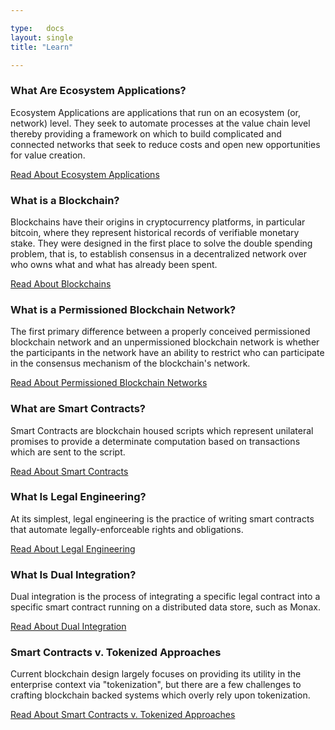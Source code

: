 ```yaml
---

type:   docs
layout: single
title: "Learn"

---
```


### What Are Ecosystem Applications?

Ecosystem Applications are applications that run on an ecosystem (or, network) level. They seek to automate processes at the value chain level thereby providing a framework on which to build complicated and connected networks that seek to reduce costs and open new opportunities for value creation.

[Read About Ecosystem Applications <i class="fa fa-chevron-circle-right" aria-hidden="true"></i>](/learn/ecosystem_applications)


### What is a Blockchain?

Blockchains have their origins in cryptocurrency platforms, in particular bitcoin, where they represent historical records of verifiable monetary stake. They were designed in the first place to solve the double spending problem, that is, to establish consensus in a decentralized network over who owns what and what has already been spent.

[Read About Blockchains <i class="fa fa-chevron-circle-right" aria-hidden="true"></i>](/learn/blockchains)


### What is a Permissioned Blockchain Network?

The first primary difference between a properly conceived permissioned blockchain network and an unpermissioned blockchain network is whether the participants in the network have an ability to restrict who can participate in the consensus mechanism of the blockchain's network.

[Read About Permissioned Blockchain Networks <i class="fa fa-chevron-circle-right" aria-hidden="true"></i>](/learn/permissioned_blockchains)


### What are Smart Contracts?

Smart Contracts are blockchain housed scripts which represent unilateral promises to provide a determinate computation based on transactions which are sent to the script.

[Read About Smart Contracts <i class="fa fa-chevron-circle-right" aria-hidden="true"></i>](/learn/smart_contracts)


### What Is Legal Engineering?

At its simplest, legal engineering is the practice of writing smart contracts that automate legally-enforceable rights and obligations.

[Read About Legal Engineering <i class="fa fa-chevron-circle-right" aria-hidden="true"></i>](/learn/legal_engineering)


### What Is Dual Integration?

Dual integration is the process of integrating a specific legal contract into a specific smart contract running on a distributed data store, such as Monax.

[Read About Dual Integration <i class="fa fa-chevron-circle-right" aria-hidden="true"></i>](/learn/dual_integration)


### Smart Contracts v. Tokenized Approaches

Current blockchain design largely focuses on providing its utility in the enterprise context via "tokenization", but there are a few challenges to crafting blockchain backed systems which overly rely upon tokenization.

[Read About Smart Contracts v. Tokenized Approaches <i class="fa fa-chevron-circle-right" aria-hidden="true"></i>](/learn/contracts_v_tokens)
